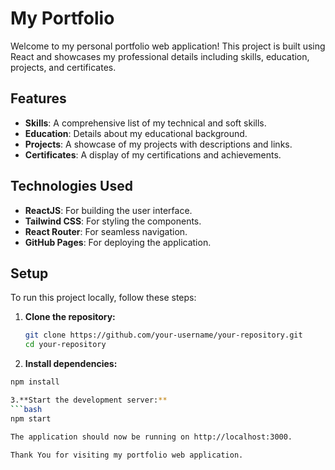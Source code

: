 # My Portfolio

Welcome to my personal portfolio web application! This project is built using React and showcases my professional details including skills, education, projects, and certificates.

## Features

- **Skills**: A comprehensive list of my technical and soft skills.
- **Education**: Details about my educational background.
- **Projects**: A showcase of my projects with descriptions and links.
- **Certificates**: A display of my certifications and achievements.

## Technologies Used

- **ReactJS**: For building the user interface.
- **Tailwind CSS**: For styling the components.
- **React Router**: For seamless navigation.
- **GitHub Pages**: For deploying the application.

## Setup

To run this project locally, follow these steps:

1. **Clone the repository:**

   ```bash
   git clone https://github.com/your-username/your-repository.git
   cd your-repository

   ```

2. **Install dependencies:**

````bash
npm install

3.**Start the development server:**
```bash
npm start

The application should now be running on http://localhost:3000.

Thank You for visiting my portfolio web application.

````
